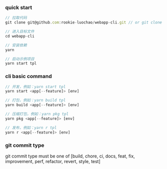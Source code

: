 ### quick start

```javascript
// 拉取代码
git clone git@github.com:rookie-luochao/webapp-cli.git // or git clone https://github.com/rookie-luochao/webapp-cli.git

// 进入目标文件
cd webapp-cli

// 安装依赖
yarn

// 启动示例项目
yarn start tpl
```

### cli basic command

```javascript
// 开发，例如：yarn start tpl
yarn start <app[--feature]> [env]

// 打包，例如：yarn build tpl
yarn build <app[--feature]> [env]

// 压缩打包，例如：yarn pkg tpl
yarn pkg <app[--feature]> [env]

// 发布，例如：yarn r tpl
yarn r <app[--feature]> [env]
```

### git commit type

git commit type must be one of [build, chore, ci, docs, feat, fix, improvement, perf, refactor, revert, style, test]
